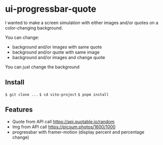 # ui-progressbar-quote

I wanted to make a screen simulation with either images and/or quotes on a color-changing background.

You can change:
- background and/or images with same quote 
- background and/or quote with same image
- background and/or images and change quote

You can just change the background

## Install

`$ git clone ...`
`$ cd vite-project`
`$ pnpm install`

## Features

- Quote from API call https://api.quotable.io/random
- Img from API call https://picsum.photos/1600/1000
- progressbar with framer-motion (display percent and percentage change)

